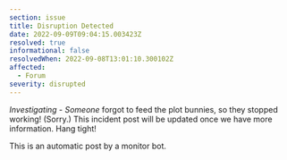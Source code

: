 ```yaml
---
section: issue
title: Disruption Detected
date: 2022-09-09T09:04:15.003423Z
resolved: true
informational: false
resolvedWhen: 2022-09-08T13:01:10.300102Z
affected:
  - Forum
severity: disrupted
---
```

*Investigating* - _Someone_ forgot to feed the plot bunnies, so they stopped working! (Sorry.) This incident post will be updated once we have more information. Hang tight!

This is an automatic post by a monitor bot.
        